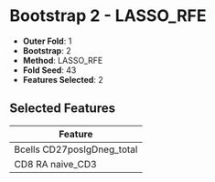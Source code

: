 # Bootstrap 2 - LASSO_RFE

- **Outer Fold**: 1
- **Bootstrap**: 2
- **Method**: LASSO_RFE
- **Fold Seed**: 43
- **Features Selected**: 2

## Selected Features

| Feature |
|---------|
| Bcells CD27posIgDneg_total |
| CD8 RA naive_CD3 |
